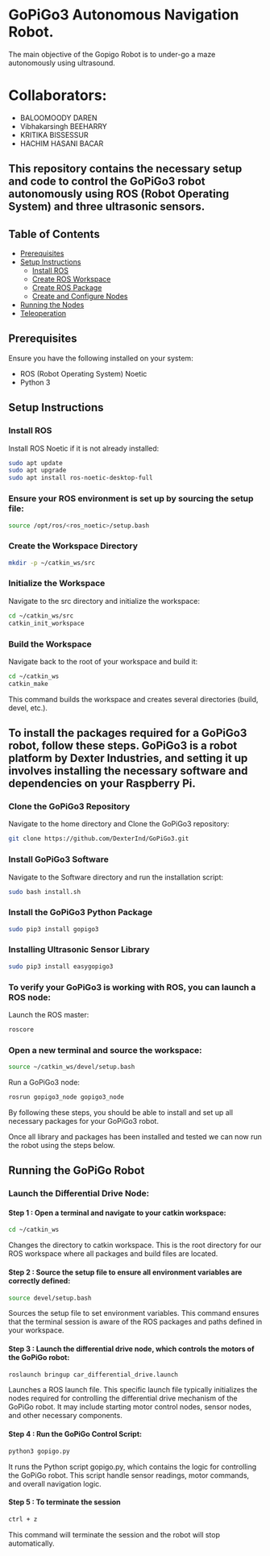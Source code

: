 # GoPiGo3 Autonomous Navigation Robot.
   The main objective of the Gopigo Robot is to under-go a maze autonomously using ultrasound.
# Collaborators:
 - BALOOMOODY DAREN 
 - Vibhakarsingh BEEHARRY
 - KRITIKA BISSESSUR
 - HACHIM HASANI BACAR
   
## This repository contains the necessary setup and code to control the GoPiGo3 robot autonomously using ROS (Robot Operating System) and three ultrasonic sensors.

## Table of Contents

- [Prerequisites](#prerequisites)
- [Setup Instructions](#setup-instructions)
  - [Install ROS](#install-ros)
  - [Create ROS Workspace](#create-ros-workspace)
  - [Create ROS Package](#create-ros-package)
  - [Create and Configure Nodes](#create-and-configure-nodes)
- [Running the Nodes](#running-the-nodes)
- [Teleoperation](#teleoperation)

## Prerequisites
Ensure you have the following installed on your system:
- ROS (Robot Operating System) Noetic
- Python 3

## Setup Instructions
### Install ROS
Install ROS Noetic if it is not already installed:

```sh
sudo apt update
sudo apt upgrade
sudo apt install ros-noetic-desktop-full
```

### Ensure your ROS environment is set up by sourcing the setup file:
```sh 
source /opt/ros/<ros_noetic>/setup.bash
```

### Create the Workspace Directory
 ```sh
mkdir -p ~/catkin_ws/src
```

### Initialize the Workspace
Navigate to the src directory and initialize the workspace:
```sh
cd ~/catkin_ws/src
catkin_init_workspace
```

### Build the Workspace
Navigate back to the root of your workspace and build it:
```sh
cd ~/catkin_ws
catkin_make
```
This command builds the workspace and creates several directories (build, devel, etc.).


## To install the packages required for a GoPiGo3 robot, follow these steps. GoPiGo3 is a robot platform by Dexter Industries, and setting it up involves installing the necessary software and dependencies on your Raspberry Pi.

### Clone the GoPiGo3 Repository
Navigate to the home directory and Clone the GoPiGo3 repository:
```sh
git clone https://github.com/DexterInd/GoPiGo3.git
```

### Install GoPiGo3 Software
Navigate to the Software directory and run the installation script:
```sh
sudo bash install.sh
```

### Install the GoPiGo3 Python Package
```sh
sudo pip3 install gopigo3
```

### Installing Ultrasonic Sensor Library
```sh
sudo pip3 install easygopigo3
```

### To verify your GoPiGo3 is working with ROS, you can launch a ROS node:
Launch the ROS master:
 ```sh
roscore
```

### Open a new terminal and source the workspace:
```sh
source ~/catkin_ws/devel/setup.bash
```

Run a GoPiGo3 node:
```sh
rosrun gopigo3_node gopigo3_node
```
By following these steps, you should be able to install and set up all necessary packages for your GoPiGo3 robot.


Once all library and packages has been installed and tested we can now run the robot using the steps below.
## Running the GoPiGo Robot
### Launch the Differential Drive Node:

#### Step 1 : Open a terminal and navigate to your catkin workspace:
```sh
cd ~/catkin_ws
```
Changes the directory to  catkin workspace. 
This is the root directory for our ROS workspace where all packages and build files are 
located.


#### Step 2 : Source the setup file to ensure all environment variables are correctly defined:
```sh
source devel/setup.bash
```
Sources the setup file to set environment variables. 
This command ensures that the terminal session is aware of the ROS packages and paths defined 
in your workspace.


#### Step 3 : Launch the differential drive node, which controls the motors of the GoPiGo robot:
```sh
roslaunch bringup car_differential_drive.launch
```
Launches a ROS launch file. This specific launch file typically initializes the nodes required
for controlling the differential drive mechanism of the GoPiGo robot. It may include starting 
motor control nodes, sensor nodes, and other necessary components.


#### Step 4 : Run the GoPiGo Control Script:
```sh
python3 gopigo.py
``` 
It runs the Python script gopigo.py, which contains the logic for controlling the GoPiGo robot. 
This script handle sensor readings, motor commands, and overall navigation logic.


#### Step 5 : To terminate the session
```sh
ctrl + z
```
This command will terminate the session and the robot will stop automatically.
